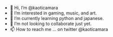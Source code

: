 - 👋 Hi, I’m @kaoticamara
- 👀 I’m interested in gaming, music, and art.
- 🌱 I’m currently learning python and japanese.
- 💞️ I’m not looking to collaborate just yet.
- 📫 How to reach me ... on twitter @kaoticamara
<!---
kaoticamara/kaoticamara is a ✨ special ✨ repository because its `README.md` (this file) appears on your GitHub profile.
You can click the Preview link to take a look at your changes.
--->
